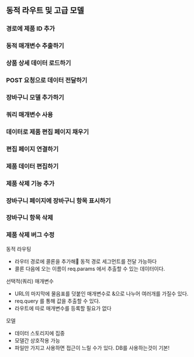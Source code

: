 ## 동적 라우트 및 고급 모델

### 경로에 제품 ID 추가

### 동적 매개변수 추출하기

### 상품 상세 데이터 로드하기

### POST 요청으로 데이터 전달하기

### 장바구니 모델 추가하기

### 쿼리 매개변수 사용

### 데이터로 제품 편집 페이지 채우기

### 편집 페이지 연결하기

### 제품 데이터 편집하기

### 제품 삭제 기능 추가

### 장바구니 페이지에 장바구니 항목 표시하기

### 장바구니 항목 삭제

### 제품 삭제 버그 수정

동적 라우팅

- 라우터 경로에 콜론을 추가해 동적 경로 세그먼트를 전달 가능하다
- 콜론 다음에 오는 이름이 req.params 에서 추출할 수 있는 데이터이다.

선택적(쿼리) 매개변수

- URL의 마지막에 물음표를 덧붙인 매개변수로 &으로 나누어 여러개를 가질수 있다.
- req.query 를 통해 값을 추출할 수 있다.
- 라우트에 따로 매개변수를 등록할 필요가 없다

모델

- 데이터 스토리지에 집중
- 모델간 상호작용 가능
- 파일만 가지고 사용하면 접근이 느릴 수가 있다. DB를 사용하는것이 기본!
